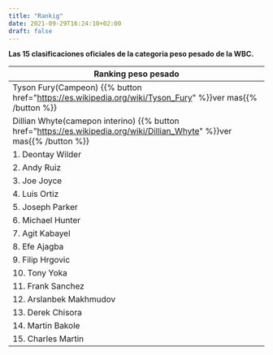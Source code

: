 ```yaml
---
title: "Rankig"
date: 2021-09-29T16:24:10+02:00
draft: false
---
```

**Las 15 clasificaciones oficiales de la categoria peso pesado de la WBC.**

| Ranking peso pesado|
|--|
|Tyson Fury(Campeon)  {{% button href="https://es.wikipedia.org/wiki/Tyson_Fury" %}}ver mas{{% /button %}}
Dillian Whyte(camepon interino) {{% button href="https://es.wikipedia.org/wiki/Dillian_Whyte" %}}ver mas{{% /button %}}|
|1. Deontay Wilder|  
|2. Andy Ruiz|  
|3. Joe Joyce|  
|4. Luis Ortiz|  
|5. Joseph Parker|  
|6. Michael Hunter|  
|7. Agit Kabayel|  
|8. Efe Ajagba|  
|9. Filip Hrgovic|  
|10. Tony Yoka|  
|11. Frank Sanchez|  
|12. Arslanbek Makhmudov|  
|13. Derek Chisora|  
|14. Martin Bakole|  
|15. Charles Martin|

